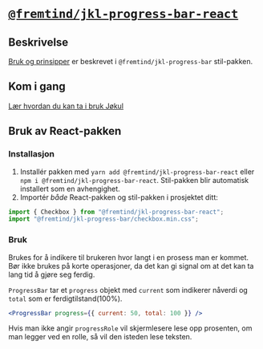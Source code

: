 # [`@fremtind/jkl-progress-bar-react`](https://fremtind.github.io/jokul/components/progressbar/)

## Beskrivelse

[Bruk og prinsipper](https://fremtind.github.io/jokul/components/progressbar/) er beskrevet i `@fremtind/jkl-progress-bar` stil-pakken.

## Kom i gang

[Lær hvordan du kan ta i bruk Jøkul](https://fremtind.github.io/jokul/developer/getting-started/)

## Bruk av React-pakken

### Installasjon

1. Installér pakken med `yarn add @fremtind/jkl-progress-bar-react` eller `npm i @fremtind/jkl-progress-bar-react`. Stil-pakken blir automatisk installert som en avhengighet.
2. Importér _både_ React-pakken og stil-pakken i prosjektet ditt:

```js
import { Checkbox } from "@fremtind/jkl-progress-bar-react";
import "@fremtind/jkl-progress-bar/checkbox.min.css";
```

### Bruk

Brukes for å indikere til brukeren hvor langt i en prosess man er kommet. Bør ikke brukes på korte operasjoner, da det kan gi signal om at det kan ta lang tid å gjøre seg ferdig.

`ProgressBar` tar et `progress` objekt med `current` som indikerer nåverdi og `total` som er ferdigtilstand(100%).

```jsx
<ProgressBar progress={{ current: 50, total: 100 }} />
```

Hvis man ikke angir `progressRole` vil skjermlesere lese opp prosenten, om man legger ved en rolle, så vil den isteden lese teksten.
